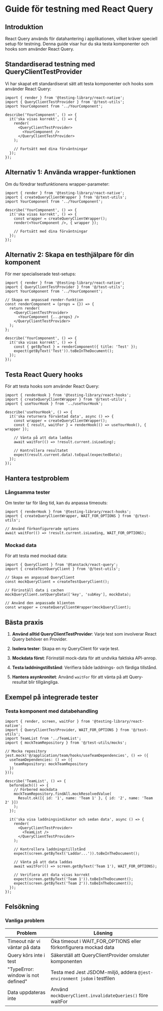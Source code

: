# Guide för testning med React Query

## Introduktion

React Query används för datahantering i applikationen, vilket kräver speciell setup för testning. 
Denna guide visar hur du ska testa komponenter och hooks som använder React Query.

## Standardiserad testning med QueryClientTestProvider

Vi har skapat ett standardiserat sätt att testa komponenter och hooks som använder React Query:

```tsx
import { render } from '@testing-library/react-native';
import { QueryClientTestProvider } from '@/test-utils';
import YourComponent from '../YourComponent';

describe('YourComponent', () => {
  it('ska visas korrekt', () => {
    render(
      <QueryClientTestProvider>
        <YourComponent />
      </QueryClientTestProvider>
    );
    
    // Fortsätt med dina förväntningar
  });
});
```

## Alternativ 1: Använda wrapper-funktionen

Om du föredrar testfunktionens wrapper-parameter:

```tsx
import { render } from '@testing-library/react-native';
import { createQueryClientWrapper } from '@/test-utils';
import YourComponent from '../YourComponent';

describe('YourComponent', () => {
  it('ska visas korrekt', () => {
    const wrapper = createQueryClientWrapper();
    render(<YourComponent />, { wrapper });
    
    // Fortsätt med dina förväntningar
  });
});
```

## Alternativ 2: Skapa en testhjälpare för din komponent

För mer specialiserade test-setups:

```tsx
import { render } from '@testing-library/react-native';
import { QueryClientTestProvider } from '@/test-utils';
import YourComponent from '../YourComponent';

// Skapa en anpassad render-funktion
const renderComponent = (props = {}) => {
  return render(
    <QueryClientTestProvider>
      <YourComponent {...props} />
    </QueryClientTestProvider>
  );
};

describe('YourComponent', () => {
  it('ska visas korrekt', () => {
    const { getByText } = renderComponent({ title: 'Test' });
    expect(getByText('Test')).toBeInTheDocument();
  });
});
```

## Testa React Query hooks

För att testa hooks som använder React Query:

```tsx
import { renderHook } from '@testing-library/react-hooks';
import { createQueryClientWrapper } from '@/test-utils';
import { useYourHook } from '../useYourHook';

describe('useYourHook', () => {
  it('ska returnera förväntad data', async () => {
    const wrapper = createQueryClientWrapper();
    const { result, waitFor } = renderHook(() => useYourHook(), { wrapper });
    
    // Vänta på att data laddas
    await waitFor(() => !result.current.isLoading);
    
    // Kontrollera resultatet
    expect(result.current.data).toEqual(expectedData);
  });
});
```

## Hantera testproblem

### Långsamma tester

Om tester tar för lång tid, kan du anpassa timeouts:

```tsx
import { renderHook } from '@testing-library/react-hooks';
import { createQueryClientWrapper, WAIT_FOR_OPTIONS } from '@/test-utils';

// Använd förkonfigurerade options
await waitFor(() => !result.current.isLoading, WAIT_FOR_OPTIONS);
```

### Mockad data

För att testa med mockad data:

```tsx
import { QueryClient } from '@tanstack/react-query';
import { createTestQueryClient } from '@/test-utils';

// Skapa en anpassad QueryClient
const mockQueryClient = createTestQueryClient();

// Förinställ data i cachen
mockQueryClient.setQueryData(['key', 'subKey'], mockData);

// Använd den anpassade klienten
const wrapper = createQueryClientWrapper(mockQueryClient);
```

## Bästa praxis

1. **Använd alltid QueryClientTestProvider**: Varje test som involverar React Query behöver en Provider.

2. **Isolera tester**: Skapa en ny QueryClient för varje test.

3. **Mockdata först**: Förinställ mock-data för att undvika faktiska API-anrop.

4. **Testa laddningstillstånd**: Verifiera både laddnings- och färdiga tillstånd.

5. **Hantera asynkronitet**: Använd `waitFor` för att vänta på att Query-resultat blir tillgängliga.

## Exempel på integrerade tester

### Testa komponent med databehandling

```tsx
import { render, screen, waitFor } from '@testing-library/react-native';
import { QueryClientTestProvider, WAIT_FOR_OPTIONS } from '@/test-utils';
import TeamList from '../TeamList';
import { mockTeamRepository } from '@/test-utils/mocks';

// Mocka repository
jest.mock('@/application/team/hooks/useTeamDependencies', () => ({
  useTeamDependencies: () => ({
    teamRepository: mockTeamRepository
  })
}));

describe('TeamList', () => {
  beforeEach(() => {
    // Förbered mockdata
    mockTeamRepository.findAll.mockResolvedValue(
      Result.ok([{ id: '1', name: 'Team 1' }, { id: '2', name: 'Team 2' }])
    );
  });
  
  it('ska visa laddningsindikator och sedan data', async () => {
    render(
      <QueryClientTestProvider>
        <TeamList />
      </QueryClientTestProvider>
    );
    
    // Kontrollera laddningstillstånd
    expect(screen.getByText('Laddar...')).toBeInTheDocument();
    
    // Vänta på att data laddas
    await waitFor(() => screen.getByText('Team 1'), WAIT_FOR_OPTIONS);
    
    // Verifiera att data visas korrekt
    expect(screen.getByText('Team 1')).toBeInTheDocument();
    expect(screen.getByText('Team 2')).toBeInTheDocument();
  });
});
```

## Felsökning

### Vanliga problem

| Problem | Lösning |
|---------|---------|
| Timeout när vi väntar på data | Öka timeout i WAIT_FOR_OPTIONS eller förkonfigurera mockad data |
| Query körs inte i test | Säkerställ att QueryClientProvider omsluter komponenten |
| "TypeError: window is not defined" | Testa med Jest JSDOM-miljö, addera `@jest-environment jsdom` i testfilen |
| Data uppdateras inte | Använd `mockQueryClient.invalidateQueries()` före waitFor | 